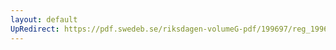 ```yaml
---
layout: default
UpRedirect: https://pdf.swedeb.se/riksdagen-volumeG-pdf/199697/reg_199697/reg_199697_0411.pdf
---
```

